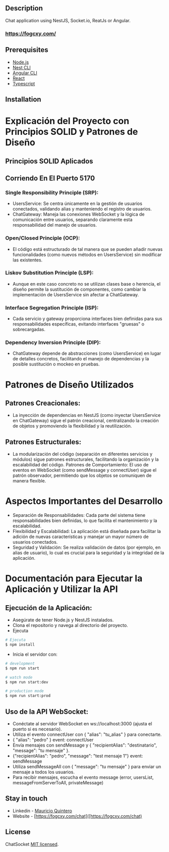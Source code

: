 
## Description

Chat application using NestJS, Socket.io, ReatJs or Angular.
### https://fogcxy.com/

## Prerequisites

- [Node.js](https://nodejs.org/en/)
- [Nest CLI](https://docs.nestjs.com/cli/overview)
- [Angular CLI](https://cli.angular.io/)
- [React](https://reactjs.org/)
- [Typescript](https://www.typescriptlang.org/)

## Installation


# Explicación del Proyecto con Principios SOLID y Patrones de Diseño
## Principios SOLID Aplicados
## Corriendo En El Puerto 5170

### Single Responsibility Principle (SRP):

* UsersService: Se centra únicamente en la gestión de usuarios conectados, validando alias y manteniendo el registro de usuarios.
* ChatGateway: Maneja las conexiones WebSocket y la lógica de comunicación entre usuarios, separando claramente esta responsabilidad del manejo de usuarios.

### Open/Closed Principle (OCP):

* El código está estructurado de tal manera que se pueden añadir nuevas funcionalidades (como nuevos métodos en UsersService) sin modificar las existentes.

### Liskov Substitution Principle (LSP):

* Aunque en este caso concreto no se utilizan clases base o herencia, el diseño permite la sustitución de componentes, como cambiar la implementación de UsersService sin afectar a ChatGateway.

### Interface Segregation Principle (ISP):

* Cada servicio y gateway proporciona interfaces bien definidas para sus responsabilidades específicas, evitando interfaces "gruesas" o sobrecargadas.

### Dependency Inversion Principle (DIP):

* ChatGateway depende de abstracciones (como UsersService) en lugar de detalles concretos, facilitando el manejo de dependencias y la posible sustitución o mockeo en pruebas.

# Patrones de Diseño Utilizados

## Patrones Creacionales:
* La inyección de dependencias en NestJS (como inyectar UsersService en ChatGateway) sigue el patrón creacional, centralizando la creación de objetos y promoviendo la flexibilidad y la reutilización.

## Patrones Estructurales:
* La modularización del código (separación en diferentes servicios y módulos) sigue patrones estructurales, facilitando la organización y la escalabilidad del código.
Patrones de Comportamiento: El uso de eventos en WebSocket (como sendMessage y connectUser) sigue el patrón observador, permitiendo que los objetos se comuniquen de manera flexible.

# Aspectos Importantes del Desarrollo
* Separación de Responsabilidades: Cada parte del sistema tiene responsabilidades bien definidas, lo que facilita el mantenimiento y la escalabilidad.
* Flexibilidad y Escalabilidad: La aplicación está diseñada para facilitar la adición de nuevas características y manejar un mayor número de usuarios conectados.
* Seguridad y Validación: Se realiza validación de datos (por ejemplo, en alias de usuario), lo cual es crucial para la seguridad y la integridad de la aplicación.


# Documentación para Ejecutar la Aplicación y Utilizar la API


## Ejecución de la Aplicación:

- Asegúrate de tener Node.js y NestJS instalados.
- Clona el repositorio y navega al directorio del proyecto.
- Ejecuta 

```bash
# Ejecuta
$ npm install
```


- Inicia el servidor con:
  
```bash
# development
$ npm run start

# watch mode
$ npm run start:dev

# production mode
$ npm run start:prod
```

## Uso de la API WebSocket:

- Conéctate al servidor WebSocket en ws://localhost:3000 (ajusta el puerto si es necesario).
- Utiliza el evento connectUser con { "alias": "tu_alias" } para conectarte.
- { "alias": "pedro" }  event: connectUser
- Envía mensajes con sendMessage y { "recipientAlias": "destinatario", "message": "tu mensaje" }.
- {"recipientAlias": "pedro", "message": "test mensaje 1"}  event: sendMessage
- Utiliza sendMessageAll con { "message": "tu mensaje" } para enviar un mensaje a todos los usuarios.
- Para recibir mensajes, escucha el evento message (error, usersList, messageFromServerToAll, privateMessage)



## Stay in touch

- Linkedin - [Mauricio Quintero](https://www.linkedin.com/in/alzheimeer)
- Website - [https://fogcxy.com/chat]([https://fogcxy.com/chat)


## License

ChatSocket [MIT licensed](LICENSE).